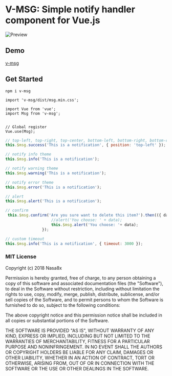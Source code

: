 V-MSG: Simple notify handler component for Vue.js
===============

![Preview](https://nasa8x.github.com/v-msg/www/preview.png)

## Demo

[v-msg](https://nasa8x.github.io/v-msg/dist/www)

## Get Started

```
npm i v-msg
```

```
import 'v-msg/dist/msg.min.css';

import Vue from 'vue';
import Msg from 'v-msg';


// Global register
Vue.use(Msg);
```

```js
// top-left, top-right, top-center, bottom-left, bottom-right, bottom-center
this.$msg.success('This is a notification', { position: 'top-left' });

// notify info theme
this.$msg.info('This is a notification');

// notify warning theme
this.$msg.warning('This is a notification');

// notify error theme
this.$msg.error('This is a notification');

// alert
this.$msg.alert('This is a notification');

// confirm
 this.$msg.confirm('Are you sure want to delete this item?').then(({ data }) => {
                    //alert('You choose: ' + data);
                    this.$msg.alert('You choose: '+ data);
                });

// custom timeout
this.$msg.info('This is a notification', { timeout: 3000 });

```

### MIT License

Copyright (c) 2018 Nasa8x

Permission is hereby granted, free of charge, to any person obtaining a copy
of this software and associated documentation files (the "Software"), to deal
in the Software without restriction, including without limitation the rights
to use, copy, modify, merge, publish, distribute, sublicense, and/or sell
copies of the Software, and to permit persons to whom the Software is
furnished to do so, subject to the following conditions:

The above copyright notice and this permission notice shall be included in all
copies or substantial portions of the Software.

THE SOFTWARE IS PROVIDED "AS IS", WITHOUT WARRANTY OF ANY KIND, EXPRESS OR
IMPLIED, INCLUDING BUT NOT LIMITED TO THE WARRANTIES OF MERCHANTABILITY,
FITNESS FOR A PARTICULAR PURPOSE AND NONINFRINGEMENT. IN NO EVENT SHALL THE
AUTHORS OR COPYRIGHT HOLDERS BE LIABLE FOR ANY CLAIM, DAMAGES OR OTHER
LIABILITY, WHETHER IN AN ACTION OF CONTRACT, TORT OR OTHERWISE, ARISING FROM,
OUT OF OR IN CONNECTION WITH THE SOFTWARE OR THE USE OR OTHER DEALINGS IN THE
SOFTWARE.